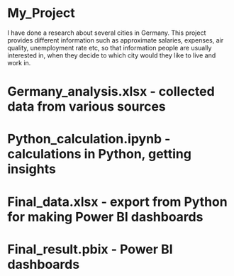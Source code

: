 # My_Project
I have done a research about several cities in Germany. This project provides different information such as approximate salaries, expenses, air quality, unemployment rate etc, so that information people are usually interested in, when they decide to which city would they like to live and work in. 
# Germany_analysis.xlsx - collected data from various sources
# Python_calculation.ipynb - calculations in Python, getting insights 
# Final_data.xlsx - export from Python for making Power BI dashboards
# Final_result.pbix - Power BI dashboards
